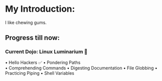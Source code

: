 # My Introduction:

I like chewing gums. 

## Progress till now:

### Current Dojo: Linux Luminarium 🐧

• Hello Hackers             ✅
• Pondering Paths           
• Comprehending Commands
• Digesting Documentation
• File Globbing
• Practicing Piping
• Shell Variables


